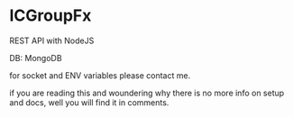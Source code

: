 # ICGroupFx

REST API with NodeJS 

DB: MongoDB

for socket and ENV variables please contact me.

if you are reading this and woundering why there is no more info on setup and docs, well you will find it in comments.
